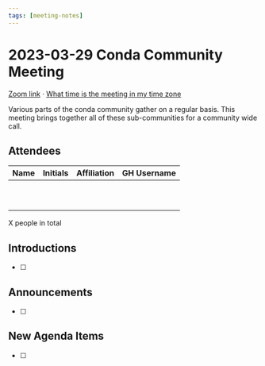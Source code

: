 ```yaml
---
tags: [meeting-notes]
---
```

# 2023-03-29 Conda Community Meeting 

[Zoom link](https://zoom.us/j/9138593505) · [What time is the meeting in my time zone](https://dateful.com/convert/utc?t=5pm)

Various parts of the conda community gather on a regular basis. This meeting brings together all of these sub-communities for a community wide call.

## Attendees

| Name                   | Initials | Affiliation  | GH Username      |
| ---------------------- | -------- | ------------ | ---------------- |
|                        |          |              |                  |
|                        |          |              |                  |
|                        |          |              |                  |
|                        |          |              |                  |
|                        |          |              |                  |
|                        |          |              |                  |
|                        |          |              |                  |
|                        |          |              |                  |
|                        |          |              |                  |
|                        |          |              |                  |

X people in total

## Introductions

- [ ]

## Announcements

- [ ]

## New Agenda Items

- [ ]

